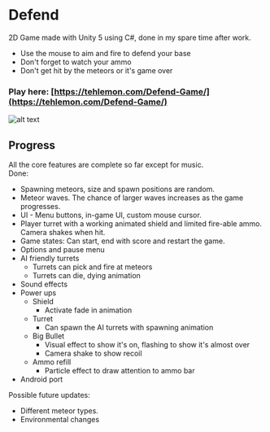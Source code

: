 Defend
==============

2D Game made with Unity 5 using C#, done in my spare time after work.

- Use the mouse to aim and fire to defend your base
- Don't forget to watch your ammo
- Don't get hit by the meteors or it's game over
 
### Play here: [https://tehlemon.com/Defend-Game/](https://tehlemon.com/Defend-Game/)

![alt text](https://dl.dropboxusercontent.com/u/15765996/Images/Defend%20Game/2015-04-06_04-42-18.png "")
 
Progress
------------
All the core features are complete so far except for music.  
Done:
- Spawning meteors, size and spawn positions are random.
- Meteor waves. The chance of larger waves increases as the game progresses.
- UI - Menu buttons, in-game UI, custom mouse cursor.
- Player turret with a working animated shield and limited fire-able ammo. Camera shakes when hit.
- Game states: Can start, end with score and restart the game.
- Options and pause menu
- AI friendly turrets
  - Turrets can pick and fire at meteors
  - Turrets can die, dying animation
- Sound effects
- Power ups
  - Shield
    - Activate fade in animation
  - Turret
    - Can spawn the AI turrets with spawning animation
  - Big Bullet
    - Visual effect to show it's on, flashing to show it's almost over
	- Camera shake to show recoil
  - Ammo refill
    - Particle effect to draw attention to ammo bar
- Android port

Possible future updates:
- Different meteor types.
- Environmental changes
